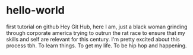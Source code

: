 # hello-world
first tutorial on github
Hey Git Hub, here I am, just a black woman grinding through corporate america trying to outrun the rat race to ensure that my skills and self are relevant for this century. I'm pretty excited about this process tbh. To learn things. To get my life. To be hip hop and happening. 
